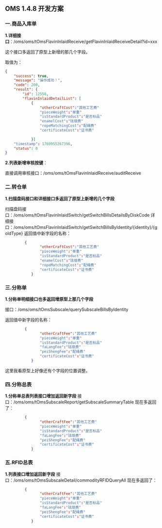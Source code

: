 ## OMS 1.4.8 开发方案

### 一.商品入库单

**1.详细接口**：/oms/oms/tOmsFlavinInlaidReceive/getFlavinInlaidReceiveDetail?id=xxx

这个接口多返回了原型上新增的那几个字段。

取值为：

```json
{
    "success": true,
    "message": "操作成功！",
    "code": 200,
    "result": {
        "id": 12556,
        "flavinInlaidDetailList": [
            {
                "otherCraftCost":"其他工艺费"
                "pieceWeight":"单重"
                "isStandardProduct":"是否标品"
                "enamelCost":"珐琅费"
                "ropeMatchingCost":"配绳费"
                "certificateCost":"证书费"
               
            }]
    "timestamp": 1760955267396,
    "status": 0
}
```

**2.列表新增审核按键**：

直接调用审核接口：/oms/oms/tOmsFlavinInlaidReceive/auditReceive

### 二.转仓单

**1.扫描盘码接口和详细接口多返回了原型上新增的几个字段**

扫描盘码接口：/oms/oms/tOmsFlavinInlaidSwitch/getSwitchBillsDetailsByDiskCode
详细接口：/oms/oms/tOmsFlavinInlaidSwitch/getSwitchBillsByIdentity/{identity}/{goldType}
返回值中新字段的名称：

```json
         {
                "otherCraftCost":"其他工艺费"
                "pieceWeight":"单重"
                "isStandardProduct":"是否标品"
                "enamelCost":"珐琅费"
                "ropeMatchingCost":"配绳费"
                "certificateCost":"证书费"
            }
```

### 三.分称单

**1.分称单明细接口也多返回增原型上那几个字段**

接口：/oms/oms/tOmsSubscale/querySubscaleBillsByIdentity

返回值中新字段的名称：

```json
         {
                "otherCraftFee":"其他工艺费"
                "pieceWeight":"单重"
                "isStandardProduct":"是否标品"
                "faLangFee":"珐琅费"
                "peiShengFee":"配绳费"
                "certificateCost":"证书费"
            }
```

这里我看原型上好像还有个字段的位置调整。

### 四.分称总表
**1.分称单总表列表接口增加返回新字段**
接口：/oms/oms/tOmsSubscaleReport/getSubscaleSummaryTable
现在多返回了：
```json
         {
                "otherCraftFee":"其他工艺费"
                "pieceWeight":"单重"
                "isStandardProduct":"是否标品"
                "faLangFee":"珐琅费"
                "peiShengFee":"配绳费"
                "certificateCost":"证书费"
            }
```
### 五.RFID总表
**1.列表接口增加返回新字段**
接口：/oms/oms/tOmsSubscaleDetail/commodityRFIDQueryAll
现在多返回了：
```json
         {
                "otherCraftFee":"其他工艺费"
                "pieceWeight":"单重"
                "isStandardProduct":"是否标品"
                "faLangFee":"珐琅费"
                "peiShengFee":"配绳费"
                "certificateCost":"证书费"
            }
```
